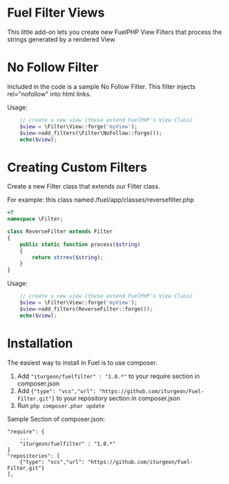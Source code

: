 Fuel Filter Views
===================

This little add-on lets you create new FuelPHP View Filters that process the strings generated by a rendered View.


No Follow Filter
====================

Included in the code is a sample No Follow Filter.  This filter injects rel="nofollow" into html links.

Usage:

```php
	// create a new view (these extend FuelPHP's View Class)
	$view = \Filter\View::forge('myView');
	$view->add_filters(\Filter\NoFollow::forge());
	echo($view);
```

Creating Custom Filters
========================

Create a new Filter class that extends our Filter class. 

For example: this class named /fuel/app/classes/reversefilter.php

```php
<?
namespace \Filter;

class ReverseFilter extends Filter
{
	public static function process($string)
	{
		return strrev($string);
	}
}
```

Usage:

```php
	// create a new view (these extend FuelPHP's View Class)
	$view = \Filter\View::forge('myView');
	$view->add_filters(ReverseFilter::forge());
	echo($view);
```

Installation
================

The easiest way to install in Fuel is to use composer.


1. Add `"iturgeon/fuelfilter" : "1.0.*"` to your require section in composer.json
2. Add `{"type": "vcs","url": "https://github.com/iturgeon/Fuel-Filter.git"}` to your repository section in composer.json
3. Run `php composer.phar update`

Sample Section of composer.json:

```
"require": {
    ...
    "iturgeon/fuelfilter" : "1.0.*"
}
"repositories": [
    {"type": "vcs","url": "https://github.com/iturgeon/Fuel-Filter.git"}
],
```